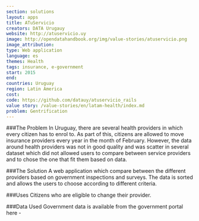 ```yaml
---
section: solutions
layout: apps
title: ATuServicio
creators: DATA Urugauy 
website: http://atuservicio.uy
image: http://opendatahandbook.org/img/value-stories/atuservicio.png
image_attribution:
type: Web application
language: es
themes: Health
tags: insurance, e-government 
start: 2015
end: 
countries: Uruguay
region: Latin America
cost: 
code: https://github.com/datauy/atuservicio_rails
value story: /value-stories/en/latam-health/index.md
problem: Gentrification
---
```



###The Problem
In Uruguay, there are several health providers in which every citizen has to enrol to. As part of this, citizens are allowed to move insurance providers every year in the month of February. However, the data around health providers was not in good quality and was scatter in several dataset which did not allowed users to compare between service providers and to chose the one that fit them based on data. 

###The Solution
A web application which compare between the different providers based on government inspections and surveys. The data is sorted and allows the users to choose according to different criteria. 

###Uses
Citizens who are eligible to change their provider. 

###Data Used
Government data is available from the government portal here - 
